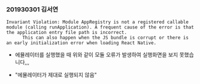 ### 201930301 김서연


```
Invariant Violation: Module AppRegistry is not a registered callable module (calling runApplication). A frequent cause of the error is that the application entry file path is incorrect.
      This can also happen when the JS bundle is corrupt or there is an early initialization error when loading React Native.
```


 - 에뮬레이터를 실행했을 때 위와 같이 모듈 오류가 발생하여 실행화면을 보지 못했습니다,,,

 - "에뮬레이터가 제대로 실행되지 않음"